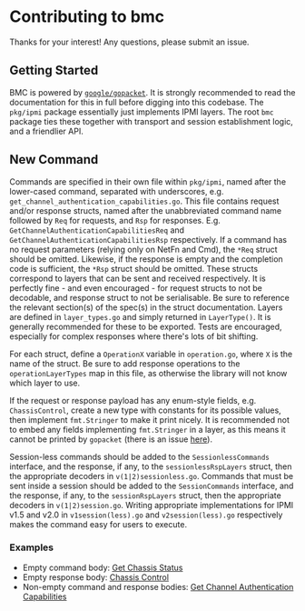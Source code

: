 # Contributing to bmc

Thanks for your interest! Any questions, please submit an issue.

## Getting Started

BMC is powered by [`google/gopacket`](https://github.com/google/gopacket).
It is strongly recommended to read the documentation for this in full before digging into this codebase.
The `pkg/ipmi` package essentially just implements IPMI layers.
The root `bmc` package ties these together with transport and session establishment logic, and a friendlier API.

## New Command

Commands are specified in their own file within `pkg/ipmi`, named after the lower-cased command, separated with underscores, e.g. `get_channel_authentication_capabilities.go`.
This file contains request and/or response structs, named after the unabbreviated command name followed by `Req` for requests, and `Rsp` for responses.
E.g. `GetChannelAuthenticationCapabilitiesReq` and `GetChannelAuthenticationCapabilitiesRsp` respectively.
If a command has no request parameters (relying only on NetFn and Cmd), the `*Req` struct should be omitted.
Likewise, if the response is empty and the completion code is sufficient, the `*Rsp` struct should be omitted.
These structs correspond to layers that can be sent and received respectively.
It is perfectly fine - and even encouraged - for request structs to not be decodable, and response struct to not be serialisable.
Be sure to reference the relevant section(s) of the spec(s) in the struct documentation.
Layers are defined in `layer_types.go` and simply returned in `LayerType()`. It is generally recommended for these to be exported.
Tests are encouraged, especially for complex responses where there's lots of bit shifting.

For each struct, define a `OperationX` variable in `operation.go`, where `X` is the name of the struct.
Be sure to add response operations to the `operationLayerTypes` map in this file, as otherwise the library will not know which layer to use.

If the request or response payload has any enum-style fields, e.g. `ChassisControl`, create a new type with constants for its possible values, then implement `fmt.Stringer` to make it print nicely.
It is recommended not to embed any fields implementing `fmt.Stringer` in a layer, as this means it cannot be printed by `gopacket` (there is an issue [here](https://github.com/google/gopacket/issues/683)).

Session-less commands should be added to the `SessionlessCommands` interface, and the response, if any, to the `sessionlessRspLayers` struct, then the appropriate decoders in `v(1|2)sessionless.go`.
Commands that must be sent inside a session should be added to the `SessionCommands` interface, and the response, if any, to the `sessionRspLayers` struct, then the appropriate decoders in `v(1|2)session.go`.
Writing appropriate implementations for IPMI v1.5 and v2.0 in `v1session(less).go` and `v2session(less).go` respectively makes the command easy for users to execute.

### Examples

 - Empty command body: [Get Chassis Status](https://github.com/gebn/bmc/commit/40eb7bff28e9eb270b20c981426c7baaed232068)
 - Empty response body: [Chassis Control](https://github.com/gebn/bmc/commit/1f67530450dbdf29657a66f6e6258c7af7decc40)
 - Non-empty command and response bodies: [Get Channel Authentication Capabilities](https://github.com/gebn/bmc/blob/master/pkg/ipmi/get_channel_authentication_capabilities.go)
